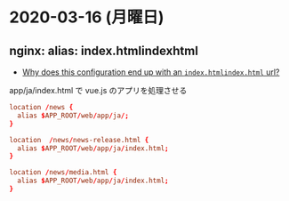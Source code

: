 # 2020-03-16 (月曜日)

## nginx: alias: index.htmlindexhtml

- [Why does this configuration end up with an `index.htmlindex.html` url?](https://serverfault.com/questions/751975/why-does-this-configuration-end-up-with-an-index-htmlindex-html-url)


app/ja/index.html で vue.js のアプリを処理させる

~~~conf
location /news {
  alias $APP_ROOT/web/app/ja/;
}

location  /news/news-release.html {
  alias $APP_ROOT/web/app/ja/index.html;
}

location /news/media.html {
  alias $APP_ROOT/web/app/ja/index.html;
}
~~~

